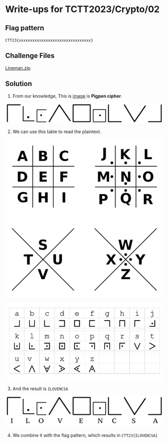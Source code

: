 # Write-ups for TCTT2023/Crypto/02

## Flag pattern

`CTT23{xxxxxxxxxxxxxxxxxxxxxxxxxxxxxxxx}`

## Challenge Files

[Lineman.zip](./Lineman.zip)

## Solution

1. From our knowledge, This is [image](./write-ups/Lineman.png) is **Pigpen cipher**.

![cipher_text](./write-ups/Lineman.png)

2. We can use this table to read the plaintext.

![Table_01](./write-ups/Table01.png)

![Table_02](./write-ups/Table02.jpeg)

3. And the result is `ILOVENCSA`

![result](./write-ups/result.png)

4. We combine it with the flag pattern, which results in `CTT23{ILOVENCSA}`
